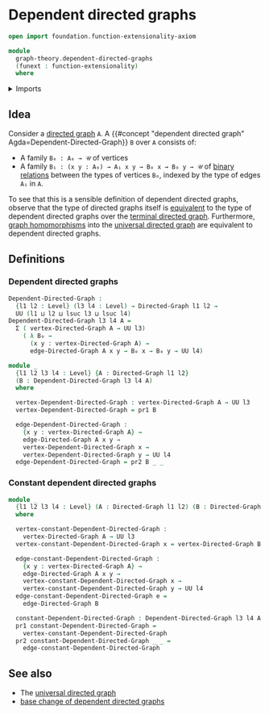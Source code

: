 # Dependent directed graphs

```agda
open import foundation.function-extensionality-axiom

module
  graph-theory.dependent-directed-graphs
  (funext : function-extensionality)
  where
```

<details><summary>Imports</summary>

```agda
open import foundation.dependent-pair-types
open import foundation.universe-levels

open import graph-theory.directed-graphs funext
```

</details>

## Idea

Consider a [directed graph](graph-theory.directed-graphs.md) `A`. A
{{#concept "dependent directed graph" Agda=Dependent-Directed-Graph}} `B` over
`A` consists of:

- A family `B₀ : A₀ → 𝒰` of vertices
- A family `B₁ : (x y : A₀) → A₁ x y → B₀ x → B₀ y → 𝒰` of
  [binary relations](foundation.binary-relations.md) between the types of
  vertices `B₀`, indexed by the type of edges `A₁` in `A`.

To see that this is a sensible definition of dependent directed graphs, observe
that the type of directed graphs itself is
[equivalent](foundation-core.equivalences.md) to the type of dependent directed
graphs over the
[terminal directed graph](graph-theory.terminal-directed-graphs.md).
Furthermore, [graph homomorphisms](graph-theory.morphisms-directed-graphs.md)
into the [universal directed graph](graph-theory.universal-directed-graph.md)
are equivalent to dependent directed graphs.

## Definitions

### Dependent directed graphs

```agda
Dependent-Directed-Graph :
  {l1 l2 : Level} (l3 l4 : Level) → Directed-Graph l1 l2 →
  UU (l1 ⊔ l2 ⊔ lsuc l3 ⊔ lsuc l4)
Dependent-Directed-Graph l3 l4 A =
  Σ ( vertex-Directed-Graph A → UU l3)
    ( λ B₀ →
      (x y : vertex-Directed-Graph A) →
      edge-Directed-Graph A x y → B₀ x → B₀ y → UU l4)

module _
  {l1 l2 l3 l4 : Level} {A : Directed-Graph l1 l2}
  (B : Dependent-Directed-Graph l3 l4 A)
  where

  vertex-Dependent-Directed-Graph : vertex-Directed-Graph A → UU l3
  vertex-Dependent-Directed-Graph = pr1 B

  edge-Dependent-Directed-Graph :
    {x y : vertex-Directed-Graph A} →
    edge-Directed-Graph A x y →
    vertex-Dependent-Directed-Graph x →
    vertex-Dependent-Directed-Graph y → UU l4
  edge-Dependent-Directed-Graph = pr2 B _ _
```

### Constant dependent directed graphs

```agda
module _
  {l1 l2 l3 l4 : Level} (A : Directed-Graph l1 l2) (B : Directed-Graph l3 l4)
  where

  vertex-constant-Dependent-Directed-Graph :
    vertex-Directed-Graph A → UU l3
  vertex-constant-Dependent-Directed-Graph x = vertex-Directed-Graph B

  edge-constant-Dependent-Directed-Graph :
    {x y : vertex-Directed-Graph A} →
    edge-Directed-Graph A x y →
    vertex-constant-Dependent-Directed-Graph x →
    vertex-constant-Dependent-Directed-Graph y → UU l4
  edge-constant-Dependent-Directed-Graph e =
    edge-Directed-Graph B

  constant-Dependent-Directed-Graph : Dependent-Directed-Graph l3 l4 A
  pr1 constant-Dependent-Directed-Graph =
    vertex-constant-Dependent-Directed-Graph
  pr2 constant-Dependent-Directed-Graph _ _ =
    edge-constant-Dependent-Directed-Graph
```

## See also

- The [universal directed graph](graph-theory.universal-directed-graph.md)
- [base change of dependent directed graphs](graph-theory.base-change-dependent-directed-graphs.md)
